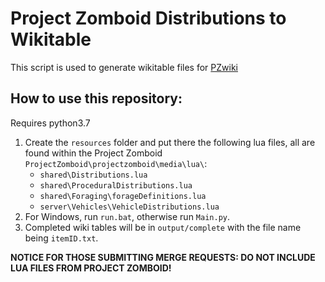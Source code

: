 # Project Zomboid Distributions to Wikitable

This script is used to generate wikitable files for [PZwiki](pzwiki.net)

## How to use this repository:
Requires python3.7

1. Create the `resources` folder and put there the following lua files, all are found within the Project Zomboid `ProjectZomboid\projectzomboid\media\lua\`:
   - `shared\Distributions.lua`
   - `shared\ProceduralDistributions.lua`
   - `shared\Foraging\forageDefinitions.lua`
   - `server\Vehicles\VehicleDistributions.lua`
2. For Windows, run `run.bat`, otherwise run `Main.py`.
3. Completed wiki tables will be in `output/complete` with the file name being `itemID.txt`.

**NOTICE FOR THOSE SUBMITTING MERGE REQUESTS: DO NOT INCLUDE LUA FILES FROM PROJECT ZOMBOID!**

